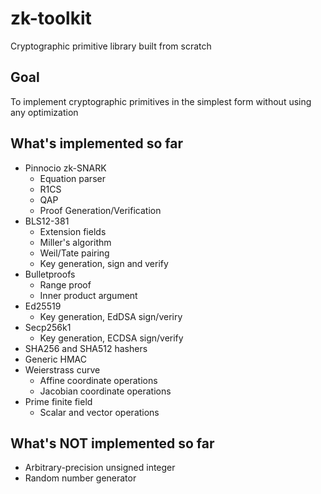 # zk-toolkit
Cryptographic primitive library built from scratch

## Goal
To implement cryptographic primitives in the simplest form without using any optimization

## What's implemented so far
- Pinnocio zk-SNARK
  - Equation parser
  - R1CS
  - QAP
  - Proof Generation/Verification
- BLS12-381 
  - Extension fields
  - Miller's algorithm
  - Weil/Tate pairing
  - Key generation, sign and verify
- Bulletproofs
  - Range proof
  - Inner product argument
- Ed25519
  - Key generation, EdDSA sign/veriry
- Secp256k1
  - Key generation, ECDSA sign/verify
- SHA256 and SHA512 hashers
- Generic HMAC
- Weierstrass curve
  - Affine coordinate operations
  - Jacobian coordinate operations
- Prime finite field
  - Scalar and vector operations

## What's NOT implemented so far
- Arbitrary-precision unsigned integer
- Random number generator

